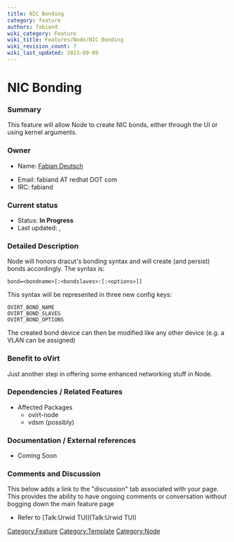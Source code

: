 ```yaml
---
title: NIC Bonding
category: feature
authors: fabiand
wiki_category: Feature
wiki_title: Features/Node/NIC Bonding
wiki_revision_count: 7
wiki_last_updated: 2013-09-09
---
```


# NIC Bonding

### Summary

This feature will allow Node to create NIC bonds, either through the UI or using kernel arguments.

### Owner

*   Name: [ Fabian Deutsch](User:fabiand)

<!-- -->

*   Email: fabiand AT redhat DOT com
*   IRC: fabiand

### Current status

*   Status: **In Progress**
*   Last updated: ,

### Detailed Description

Node will honors dracut's bonding syntax and will create (and persist) bonds accordingly. The syntax is:

    bond=<bondname>[:<bondslaves>:[:<options>]]

This syntax will be represented in three new config keys:

    OVIRT_BOND_NAME
    OVIRT_BOND_SLAVES
    OVIRT_BOND_OPTIONS

The created bond device can then be modified like any other device (e.g. a VLAN can be assigned)

### Benefit to oVirt

Just another step in offering some enhanced networking stuff in Node.

### Dependencies / Related Features

*   Affected Packages
    -   ovirt-node
    -   vdsm (possibly)

### Documentation / External references

*   Coming Soon

### Comments and Discussion

This below adds a link to the "discussion" tab associated with your page. This provides the ability to have ongoing comments or conversation without bogging down the main feature page

*   Refer to [Talk:Urwid TUI](Talk:Urwid TUI)

<Category:Feature> <Category:Template> <Category:Node>
